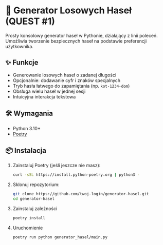 # 🔐 Generator Losowych Haseł (QUEST #1)

Prosty konsolowy generator haseł w Pythonie, działający z linii poleceń. Umożliwia tworzenie bezpiecznych haseł na podstawie preferencji użytkownika.

## ✨ Funkcje

- Generowanie losowych haseł o zadanej długości
- Opcjonalnie: dodawanie cyfr i znaków specjalnych
- Tryb hasła łatwego do zapamiętania (np. `kot-1234-dom`)
- Obsługa wielu haseł w jednej sesji
- Intuicyjna interakcja tekstowa

## 🛠️ Wymagania

- Python 3.10+
- [Poetry](https://python-poetry.org/docs/)

## 📦 Instalacja

1. Zainstaluj Poetry (jeśli jeszcze nie masz):

   ```bash
   curl -sSL https://install.python-poetry.org | python3 -
   ```

2. Sklonuj repozytorium:

   ```bash
   git clone https://github.com/twoj-login/generator-hasel.git
   cd generator-hasel
   ```

3. Zainstaluj zależności

   ```bash
   poetry install
   ```

4. Uruchomienie
   ```bash
   poetry run python generator_hasel/main.py
   ```
